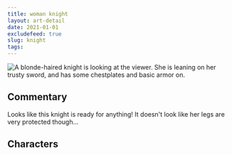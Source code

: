 ```yaml
---
title: woman knight
layout: art-detail
date: 2021-01-01
excludefeed: true
slug: knight
tags:
---
```

![
A blonde-haired knight is looking at the viewer. She is leaning on her trusty sword, and has some chestplates and basic armor on.
](/art/knight.webp)
## Commentary

Looks like this knight is ready for anything! It doesn't look like her legs are very protected though...

## Characters
